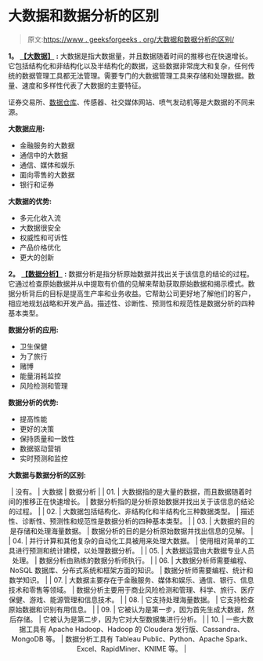 # 大数据和数据分析的区别

> 原文:[https://www . geeksforgeeks . org/大数据和数据分析的区别/](https://www.geeksforgeeks.org/difference-between-big-data-and-data-analytics/)

**1。** [**【大数据】**](https://www.geeksforgeeks.org/what-is-big-data/) **:**
大数据是指大数据量，并且数据随着时间的推移也在快速增长。它包括结构化和非结构化以及半结构化的数据，这些数据非常庞大和复杂，任何传统的数据管理工具都无法管理。需要专门的大数据管理工具来存储和处理数据。数量、速度和多样性代表了大数据的主要特征。

证券交易所、[数据仓库](https://www.geeksforgeeks.org/data-warehousing/)、传感器、社交媒体网站、喷气发动机等是大数据的不同来源。

**大数据应用:**

*   金融服务的大数据
*   通信中的大数据
*   通信、媒体和娱乐
*   面向零售的大数据
*   银行和证券

**大数据的优势:**

*   多元化收入流
*   大数据很安全
*   权威性和可诉性
*   产品价格优化
*   更大的创新

**2。** [**【数据分析】**](https://www.geeksforgeeks.org/data-analytics-and-its-type/) **:**
数据分析是指分析原始数据并找出关于该信息的结论的过程。它通过检查原始数据并从中提取有价值的见解来帮助获取原始数据和揭示模式。数据分析背后的目标是提高生产率和业务收益。它帮助公司更好地了解他们的客户，相应地规划战略和开发产品。描述性、诊断性、预测性和规范性是数据分析的四种基本类型。

**数据分析的应用:**

*   卫生保健
*   为了旅行
*   赌博
*   能量消耗监控
*   风险检测和管理

**数据分析的优势:**

*   提高性能
*   更好的决策
*   保持质量和一致性
*   数据驱动营销
*   实时预测和监控

**大数据与数据分析的区别:**

<center>

| 没有。 | 大数据 | 数据分析 |
| 01. | 大数据指的是大量的数据，而且数据随着时间的推移正在快速增长。 | 数据分析指的是分析原始数据并找出关于该信息的结论的过程。 |
| 02. | 大数据包括结构化、非结构化和半结构化三种数据类型。 | 描述性、诊断性、预测性和规范性是数据分析的四种基本类型。 |
| 03. | 大数据的目的是存储和处理海量数据。 | 数据分析的目的是分析原始数据并找出信息的见解。 |
| 04. | 并行计算和其他复杂的自动化工具被用来处理大数据。 | 使用相对简单的工具进行预测和统计建模，以处理数据分析。 |
| 05. | 大数据运营由大数据专业人员处理。 | 数据分析由熟练的数据分析师执行。 |
| 06. | 大数据分析师需要编程、NoSQL 数据库、分布式系统和框架方面的知识。 | 数据分析师需要编程、统计和数学知识。 |
| 07. | 大数据主要存在于金融服务、媒体和娱乐、通信、银行、信息技术和零售等领域。 | 数据分析主要用于商业风险检测和管理、科学、旅行、医疗保健、游戏、能源管理和信息技术。 |
| 08. | 它支持处理海量数据。 | 它支持检查原始数据和识别有用信息。 |
| 09. | 它被认为是第一步，因为首先生成大数据，然后存储。 | 它被认为是第二步，因为它对大型数据集进行分析。 |
| 10. | 一些大数据工具有 Apache Hadoop、Hadoop 的 Cloudera 发行版、Cassandra、MongoDB 等。 | 数据分析工具有 Tableau Public、Python、Apache Spark、Excel、RapidMiner、KNIME 等。 |

</center>